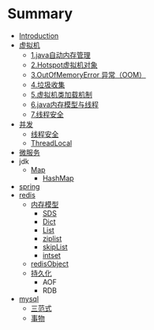 # Summary

* [Introduction](README.md)
* [虚拟机](xu-ni-ji.md)
  * [1.java自动内存管理](xu-ni-ji/javazi-dong-nei-cun-guan-li.md)
  * [2.Hotspot虚拟机对象](xu-ni-ji/2hotspotxu-ni-ji-dui-xiang.md)
  * [3.OutOfMemoryError 异常（OOM）](xu-ni-ji/3outofmemoryerror-yi-chang-ff08-oom.md)
  * [4.垃圾收集](xu-ni-ji/4la-ji-shou-ji.md)
  * [5.虚拟机类加载机制](xu-ni-ji/5xu-ni-ji-lei-jia-zai-ji-zhi.md)
  * [6.java内存模型与线程](xu-ni-ji/6-javanei-cun-mo-xing-yu-xian-cheng.md)
  * [7.线程安全](xu-ni-ji/7-xian-cheng-an-quan.md)
* [并发](juc.md)
  * [线程安全](juc/xian-cheng-an-quan.md)
  * [ThreadLocal](juc/threadlocal.md)
* [微服务](wei-fu-wu.md)
* jdk
  * [Map](map.md)
    * [HashMap](map/hashmap.md)
* [spring](spring.md)
* [redis](redis.md)
  * [内存模型](redis/nei-cun-mo-xing.md)
    * [SDS](redis/nei-cun-mo-xing/sds.md)
    * [Dict](redis/nei-cun-mo-xing/dict.md)
    * [List](redis/nei-cun-mo-xing/list.md)
    * [ziplist](redis/nei-cun-mo-xing/ziplist.md)
    * [skipList](redis/nei-cun-mo-xing/skiplist.md)
    * [intset](redis/nei-cun-mo-xing/intset.md)
  * [redisObject](redis/nei-cun-mo-xing/zong-shu.md)
  * [持久化](redis/chi-jiu-hua.md)
    * AOF
    * RDB
* [mysql](mysql.md)
  * [三范式](mysql/san-fan-shi.md)
  * [事物](mysql/shi-wu.md)

